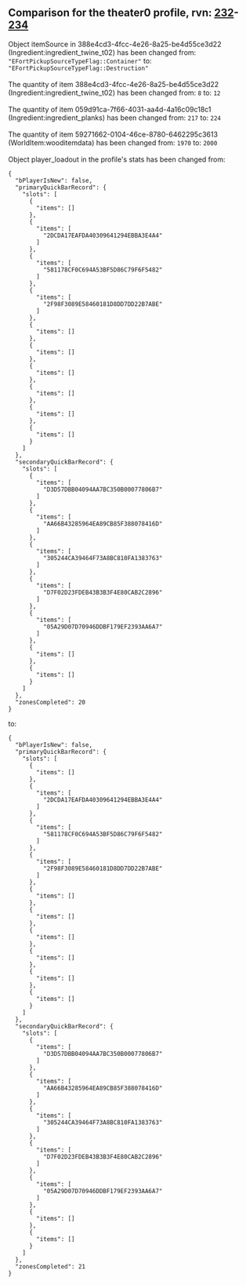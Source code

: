 ## Comparison for the theater0 profile, rvn: [232](https://github.com/PRO100KatYT/FortniteProfileRevisions/tree/main/profiles/theater0/232%20theater0.json)-[234](https://github.com/PRO100KatYT/FortniteProfileRevisions/tree/main/profiles/theater0/234%20theater0.json)

Object itemSource in 388e4cd3-4fcc-4e26-8a25-be4d55ce3d22 (Ingredient:ingredient_twine_t02) has been changed from: `"EFortPickupSourceTypeFlag::Container"` to: `"EFortPickupSourceTypeFlag::Destruction"`
<br><br>
The quantity of item 388e4cd3-4fcc-4e26-8a25-be4d55ce3d22 (Ingredient:ingredient_twine_t02) has been changed from: `8` to: `12`
<br><br>
The quantity of item 059d91ca-7f66-4031-aa4d-4a16c09c18c1 (Ingredient:ingredient_planks) has been changed from: `217` to: `224`
<br><br>
The quantity of item 59271662-0104-46ce-8780-6462295c3613 (WorldItem:wooditemdata) has been changed from: `1970` to: `2000`
<br><br>
Object player_loadout in the profile's stats has been changed from:

```
{
  "bPlayerIsNew": false,
  "primaryQuickBarRecord": {
    "slots": [
      {
        "items": []
      },
      {
        "items": [
          "2DCDA17EAFDA40309641294EBBA3E4A4"
        ]
      },
      {
        "items": [
          "581178CF0C694A53BF5D86C79F6F5482"
        ]
      },
      {
        "items": [
          "2F98F3089E58460181D8DD7DD22B7ABE"
        ]
      },
      {
        "items": []
      },
      {
        "items": []
      },
      {
        "items": []
      },
      {
        "items": []
      },
      {
        "items": []
      },
      {
        "items": []
      }
    ]
  },
  "secondaryQuickBarRecord": {
    "slots": [
      {
        "items": [
          "D3D57DBB04094AA7BC350B00077806B7"
        ]
      },
      {
        "items": [
          "AA66B43285964EA89CB85F388078416D"
        ]
      },
      {
        "items": [
          "305244CA39464F73A8BC810FA1383763"
        ]
      },
      {
        "items": [
          "D7F02D23FDEB43B3B3F4E80CAB2C2896"
        ]
      },
      {
        "items": [
          "05A29D07D70946DDBF179EF2393AA6A7"
        ]
      },
      {
        "items": []
      },
      {
        "items": []
      }
    ]
  },
  "zonesCompleted": 20
}
```

to:

```
{
  "bPlayerIsNew": false,
  "primaryQuickBarRecord": {
    "slots": [
      {
        "items": []
      },
      {
        "items": [
          "2DCDA17EAFDA40309641294EBBA3E4A4"
        ]
      },
      {
        "items": [
          "581178CF0C694A53BF5D86C79F6F5482"
        ]
      },
      {
        "items": [
          "2F98F3089E58460181D8DD7DD22B7ABE"
        ]
      },
      {
        "items": []
      },
      {
        "items": []
      },
      {
        "items": []
      },
      {
        "items": []
      },
      {
        "items": []
      },
      {
        "items": []
      }
    ]
  },
  "secondaryQuickBarRecord": {
    "slots": [
      {
        "items": [
          "D3D57DBB04094AA7BC350B00077806B7"
        ]
      },
      {
        "items": [
          "AA66B43285964EA89CB85F388078416D"
        ]
      },
      {
        "items": [
          "305244CA39464F73A8BC810FA1383763"
        ]
      },
      {
        "items": [
          "D7F02D23FDEB43B3B3F4E80CAB2C2896"
        ]
      },
      {
        "items": [
          "05A29D07D70946DDBF179EF2393AA6A7"
        ]
      },
      {
        "items": []
      },
      {
        "items": []
      }
    ]
  },
  "zonesCompleted": 21
}
```

<br><br>
